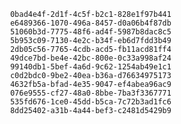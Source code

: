 
                0bad4e4f-2d1f-4c5f-b2c1-828e1f97b441
                e6489366-1070-496a-8457-d0a06b4f87db
                51060b3d-7775-48f6-ad4f-5987b8dac8c5
                5b953c09-7130-4e2c-b34f-eb6d7fdd3b49
                2db05c56-7765-4cdb-acd5-fb11acd81ff4
                49dce7bd-be4e-42bc-800e-0c33a998af24
                99140db1-5bef-4a6d-9c62-1254ab49e1c1
                c0d2bdc0-9be2-40ea-b36a-d76634975173
                4632fb5a-bfad-4e35-9047-ef4abea96ac9
                076e9555-cf27-48a0-8bbe-7ba3f3367771
                535fd676-1ce0-45dd-b5ca-7c72b3ad1fc6
                8dd25402-a31b-4a44-bef3-c2481d5429b9
                
